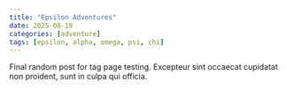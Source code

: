 ```yaml
---
title: "Epsilon Adventures"
date: 2025-08-18
categories: [adventure]
tags: [epsilon, alpha, omega, psi, chi]
---
```

Final random post for tag page testing. Excepteur sint occaecat cupidatat non proident, sunt in culpa qui officia.
